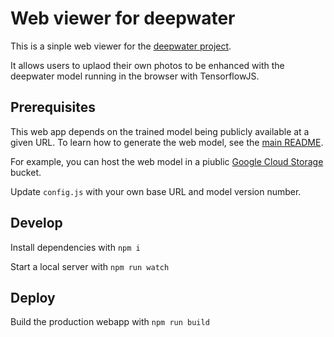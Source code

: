 # Web viewer for deepwater

This is a sinple web viewer for the [deepwater project](https://github.com/annemenini/deepwater).

It allows users to uplaod their own photos to be enhanced with the deepwater model running in the browser with TensorflowJS.

## Prerequisites

This web app depends on the trained model being publicly available at a given URL. To learn how to generate the web model, see the [main README](../README.ms#converting-the-model-for-the-web).

For example, you can host the web model in a piublic [Google Cloud Storage](https://cloud.google.com/storage/) bucket.

Update `config.js` with your own base URL and model version number.  

## Develop

Install dependencies with `npm i`

Start a local server with `npm run watch`

## Deploy

Build the production webapp with `npm run build`